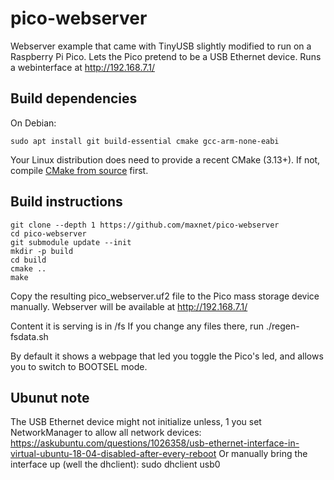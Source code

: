 # pico-webserver

Webserver example that came with TinyUSB slightly modified to run on a Raspberry Pi Pico.
Lets the Pico pretend to be a USB Ethernet device. Runs a webinterface at http://192.168.7.1/

## Build dependencies

On Debian:

```
sudo apt install git build-essential cmake gcc-arm-none-eabi
```

Your Linux distribution does need to provide a recent CMake (3.13+).
If not, compile [CMake from source](https://cmake.org/download/#latest) first.

## Build instructions

```
git clone --depth 1 https://github.com/maxnet/pico-webserver
cd pico-webserver
git submodule update --init
mkdir -p build
cd build
cmake ..
make
```

Copy the resulting pico_webserver.uf2 file to the Pico mass storage device manually.
Webserver will be available at http://192.168.7.1/

Content it is serving is in /fs
If you change any files there, run ./regen-fsdata.sh

By default it shows a webpage that led you toggle the Pico's led, and allows you to switch to BOOTSEL mode.

## Ubunut note
The USB Ethernet device might not initialize unless, 1 you set NetworkManager to allow all network devices:
https://askubuntu.com/questions/1026358/usb-ethernet-interface-in-virtual-ubuntu-18-04-disabled-after-every-reboot
Or manually bring the interface up (well the dhclient):
sudo dhclient usb0
